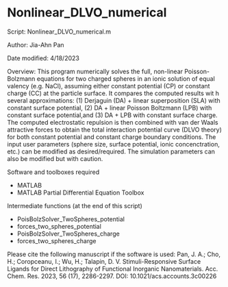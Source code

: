 # Nonlinear_DLVO_numerical

Script: Nonlinear_DLVO_numerical.m

Author: Jia-Ahn Pan

Date modified: 4/18/2023

Overview: 
This program numerically solves the full, non-linear Poisson-Bolzmann 
equations for two charged spheres in an ionic solution of equal valency (e.g. NaCl),
assuming either constant potential (CP) or constant charge (CC) at the particle surface.
It compares the computed results wit    h several approximations: (1) Derjaguin (DA) + 
linear superposition (SLA) with constant surface potential, (2) DA + linear Poisson Boltzmann (LPB) 
with constant surface potential,and (3) DA + LPB with constant surface charge. The computed
electrostatic repulsion is then combined with van der Waals attractive forces to obtain
the total interaction potential curve (DLVO theory) for both constant potential
and constant charge boundary conditions.
    The input user parameters (sphere size, surface potential, ionic 
concenctration, etc.) can be modified as desired/required. The simulation
parameters can also be modified but with caution.

Software and toolboxes required
- MATLAB
- MATLAB Partial Differential Equation Toolbox

Intermediate functions (at the end of this script)
- PoisBolzSolver_TwoSpheres_potential
- forces_two_spheres_potential
- PoisBolzSolver_TwoSpheres_charge
- forces_two_spheres_charge

Please cite the following manuscript if the software is used:
Pan, J. A.; Cho, H.; Coropceanu, I.; Wu, H.; Talapin, D. V. Stimuli-Responsive Surface Ligands for Direct Lithography of Functional Inorganic Nanomaterials. Acc. Chem. Res. 2023, 56 (17), 2286-2297. DOI: 10.1021/acs.accounts.3c00226 
